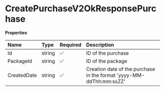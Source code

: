# CreatePurchaseV2OkResponsePurchase

**Properties**

| Name        | Type   | Required | Description                                                         |
| :---------- | :----- | :------- | :------------------------------------------------------------------ |
| Id          | string | ✅       | ID of the purchase                                                  |
| PackageId   | string | ✅       | ID of the package                                                   |
| CreatedDate | string | ✅       | Creation date of the purchase in the format 'yyyy-MM-ddThh:mm:ssZZ' |
